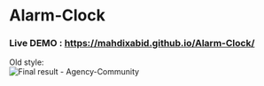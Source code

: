 # Alarm-Clock
### Live DEMO : https://mahdixabid.github.io/Alarm-Clock/
Old style: <br>  ![Final result -  Agency-Community](/src/old_style.png) <br>

